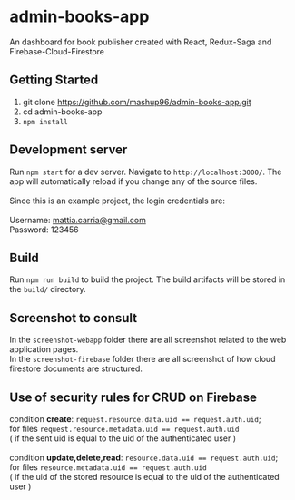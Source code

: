 # admin-books-app
An dashboard for book publisher created with React, Redux-Saga and Firebase-Cloud-Firestore

## Getting Started
1) git clone https://github.com/mashup96/admin-books-app.git <br/>
2) cd admin-books-app <br/>
3) `npm install`

## Development server
Run `npm start` for a dev server. Navigate to `http://localhost:3000/`. 
The app will automatically reload if you change any of the source files.
<br/> <br/> 
Since this is an example project, the login credentials are:
<br/>  <br/> 
Username: mattia.carria@gmail.com
<br/> 
Password: 123456
## Build
Run `npm run build` to build the project. The build artifacts will be stored in the `build/` directory.

## Screenshot to consult
In the `screenshot-webapp` folder there are all screenshot related to the web application pages. <br/>
In the `screenshot-firebase` folder there are all screenshot of how cloud firestore documents are structured.

## Use of security rules for CRUD on Firebase
condition <strong>create</strong>: `request.resource.data.uid == request.auth.uid`; <br/> 
for files `request.resource.metadata.uid == request.auth.uid` <br/>
( if the sent uid is equal to the uid of the authenticated user ) 
<br/><br/>
condition <strong>update,delete,read</strong>: `resource.data.uid == request.auth.uid`; <br/> 
for files `resource.metadata.uid == request.auth.uid` <br/>
( if the uid of the stored resource is equal to the uid of the authenticated user )

